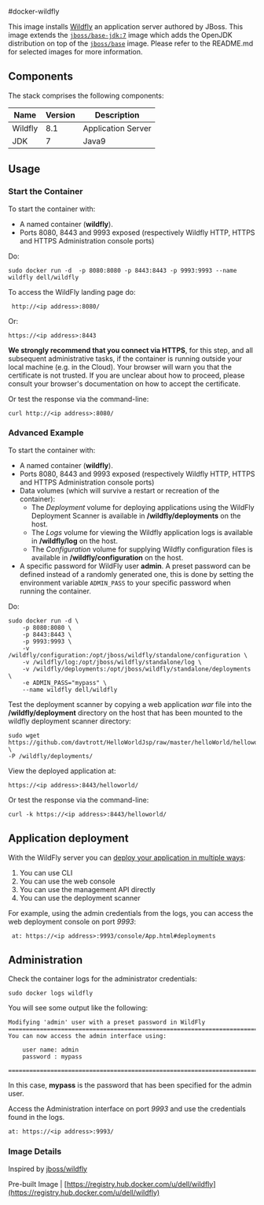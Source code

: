 #docker-wildfly

This image installs [Wildfly](http://wildfly.org/) an application server authored by JBoss.
This image extends the [`jboss/base-jdk:7`](https://github.com/JBoss-Dockerfiles/base-jdk/tree/jdk7) image which adds the OpenJDK distribution on top of the [`jboss/base`](https://github.com/JBoss-Dockerfiles/base) image. Please refer to the README.md for selected images for more information.

## Components
The stack comprises the following components:

Name       | Version    | Description
-----------|------------|--------------
Wildfly    | 8.1        | Application Server
JDK        | 7          | Java9


## Usage

### Start the Container

To start the container with:

- A named container (**wildfly**).
- Ports 8080, 8443 and 9993 exposed (respectively Wildfly HTTP, HTTPS and HTTPS Administration console ports)

Do:

```no-highlight
sudo docker run -d  -p 8080:8080 -p 8443:8443 -p 9993:9993 --name wildfly dell/wildfly
```

To access the WildFly landing page do:

```no-highlight
 http://<ip address>:8080/
```

Or:
```no-highlight
https://<ip address>:8443
```

**We strongly recommend that you connect via HTTPS**, for this step, and all subsequent administrative tasks, if the container is running outside your local machine (e.g. in the Cloud). Your browser will warn you that the certificate is not trusted. If you are unclear about how to proceed, please consult your browser's documentation on how to accept the certificate.

Or test the response via the command-line:

```no-highlight
curl http://<ip address>:8080/
```
### Advanced Example

To start the container with:

- A named container (**wildfly**).
- Ports 8080, 8443 and 9993 exposed (respectively Wildfly HTTP, HTTPS and HTTPS Administration console ports)
- Data volumes (which will survive a restart or recreation of the container):
  * The *Deployment* volume for deploying applications using the WildFly Deployment Scanner is available in **/wildfly/deployments** on the host.
  * The *Logs* volume for viewing the Wildfly application logs is available in **/wildfly/log** on the host.
  * The *Configuration* volume for supplying Wildfly configuration files is available in **/wildfly/configuration** on the host.
- A specific password for WildFly user **admin**.  A preset password can be defined instead of a randomly generated one, this is done by setting the environment variable `ADMIN_PASS` to your specific password when running the container.

Do:

```no-highlight
sudo docker run -d \
    -p 8080:8080 \
    -p 8443:8443 \
    -p 9993:9993 \
    -v /wildfly/configuration:/opt/jboss/wildfly/standalone/configuration \
    -v /wildfly/log:/opt/jboss/wildfly/standalone/log \
    -v /wildfly/deployments:/opt/jboss/wildfly/standalone/deployments \
    -e ADMIN_PASS="mypass" \
    --name wildfly dell/wildfly
```

Test the deployment scanner by copying a web application *war* file into the **/wildfly/deployment** directory on the host that has been mounted to the wildfly deployment scanner directory:

```no-highlight
sudo wget https://github.com/davtrott/HelloWorldJsp/raw/master/helloWorld/helloworld.war \
-P /wildfly/deployments/
```

View the deployed application at:  

```no-highlight
https://<ip address>:8443/helloworld/
```

Or test the response via the command-line:

```no-highlight
curl -k https://<ip address>:8443/helloworld/
```

## Application deployment

With the WildFly server you can [deploy your application in multiple ways](https://docs.jboss.org/author/display/WFLY8/Application+deployment):

1. You can use CLI
2. You can use the web console
3. You can use the management API directly
4. You can use the deployment scanner

For example, using the admin credentials from the logs, you can access the web deployment console on port *9993*:

```no-highlight
 at: https://<ip address>:9993/console/App.html#deployments
```
## Administration

Check the container logs for the administrator credentials:

```no-highlight
sudo docker logs wildfly
```

You will see some output like the following:

```no-highlight
Modifying 'admin' user with a preset password in WildFly
=========================================================================
You can now access the admin interface using:

    user name: admin
    password : mypass

=========================================================================
```

In this case, **mypass** is the password that has been specified for the admin user.

Access the Administration interface on port *9993* and use the credentials found in the logs.

```no-highlight
at: https://<ip address>:9993/
```

### Image Details

Inspired by [jboss/wildfly](https://github.com/JBoss-Dockerfiles/wildfly)

Pre-built Image   | [https://registry.hub.docker.com/u/dell/wildfly](https://registry.hub.docker.com/u/dell/wildfly)
